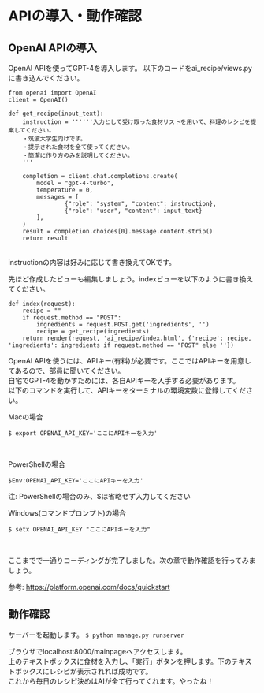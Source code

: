 # APIの導入・動作確認

## OpenAI APIの導入

OpenAI APIを使ってGPT-4を導入します。
以下のコードをai_recipe/views.pyに書き込んでください。

```
from openai import OpenAI
client = OpenAI()

def get_recipe(input_text):
    instruction = ''''''入力として受け取った食材リストを用いて、料理のレシピを提案してください。
    ・筑波大学生向けです。
    ・提示された食材を全て使ってください。
    ・簡潔に作り方のみを説明してください。
    '''

    completion = client.chat.completions.create(
        model = "gpt-4-turbo",
        temperature = 0,
        messages = [
                {"role": "system", "content": instruction},
                {"role": "user", "content": input_text}
        ],
    )
    result = completion.choices[0].message.content.strip()
    return result
```
<br>
instructionの内容は好みに応じて書き換えてOKです。<br>

先ほど作成したビューも編集しましょう。indexビューを以下のように書き換えてください。
```
def index(request):
    recipe = ""
    if request.method == "POST":
        ingredients = request.POST.get('ingredients', '')
        recipe = get_recipe(ingredients)
    return render(request, 'ai_recipe/index.html', {'recipe': recipe, 'ingredients': ingredients if request.method == "POST" else ''})
```

OpenAI APIを使うには、APIキー(有料)が必要です。ここではAPIキーを用意してあるので、部員に聞いてください。<br>
自宅でGPT-4を動かすためには、各自APIキーを入手する必要があります。<br>
以下のコマンドを実行して、APIキーをターミナルの環境変数に登録してください。<br>

Macの場合<br>
```
$ export OPENAI_API_KEY='ここにAPIキーを入力'
```
<br>

PowerShellの場合<br>
```
$Env:OPENAI_API_KEY='ここにAPIキーを入力'
```
注: PowerShellの場合のみ、$は省略せず入力してください
<br>

Windows(コマンドプロンプト)の場合<br>
```
$ setx OPENAI_API_KEY "ここにAPIキーを入力"
```
<br>

ここまでで一通りコーディングが完了しました。次の章で動作確認を行ってみましょう。

参考: https://platform.openai.com/docs/quickstart<br>

## 動作確認
サーバーを起動します。
`$ python manage.py runserver`
<br>

ブラウザでlocalhost:8000/mainpageへアクセスします。<br>
上のテキストボックスに食材を入力し、「実行」ボタンを押します。下のテキストボックスにレシピが表示されれば成功です。<br>
これから毎日のレシピ決めはAIが全て行ってくれます。やったね！<br>